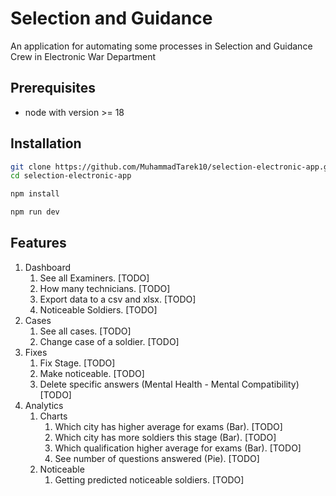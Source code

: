 # Selection and Guidance

An application for automating some processes in Selection and Guidance Crew in Electronic War Department

## Prerequisites

- node with version >= 18

## Installation

```bash
git clone https://github.com/MuhammadTarek10/selection-electronic-app.git
cd selection-electronic-app
```

```bash
npm install
```

```bash
npm run dev
```

## Features

1. Dashboard
   1. See all Examiners. [TODO]
   2. How many technicians. [TODO]
   3. Export data to a csv and xlsx. [TODO]
   4. Noticeable Soldiers. [TODO]
2. Cases
   1. See all cases. [TODO]
   2. Change case of a soldier. [TODO]
3. Fixes
   1. Fix Stage. [TODO]
   2. Make noticeable. [TODO]
   3. Delete specific answers (Mental Health - Mental Compatibility) [TODO]
4. Analytics
   1. Charts
      1. Which city has higher average for exams (Bar). [TODO]
      2. Which city has more soldiers this stage (Bar). [TODO]
      3. Which qualification higher average for exams (Bar). [TODO]
      4. See number of questions answered (Pie). [TODO]
   2. Noticeable
      1. Getting predicted noticeable soldiers. [TODO]
